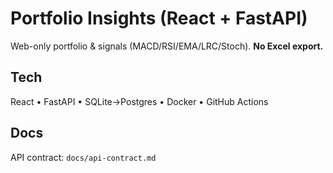 # Portfolio Insights (React + FastAPI)
Web-only portfolio & signals (MACD/RSI/EMA/LRC/Stoch). **No Excel export.**

## Tech
React • FastAPI • SQLite→Postgres • Docker • GitHub Actions

## Docs
API contract: `docs/api-contract.md`